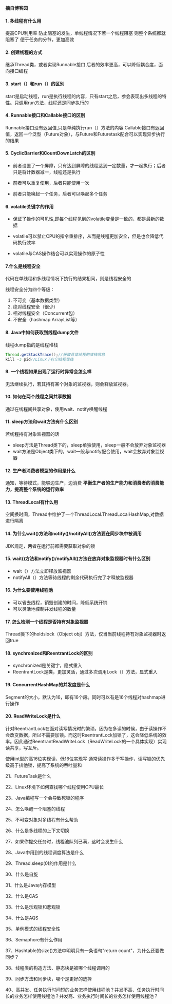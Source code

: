 ****摘自博客园****

#### 1.	多线程有什么用

提高CPU利用率
防止阻塞的发生，单线程情况下若一个线程阻塞 则整个系统都就阻塞了
便于任务的分节，更加高效

#### 2.	创建线程的方式

继承Thread类，或者实现Runnable接口
后者的效率更高，可以降低耦合度，面向接口编程

#### 3.	start（）和run（）的区别

start是启动线程，run是执行线程的内容，只有start之后，参会表现出多线程的特性。只调用run方法，线程还是同步执行的

#### 4.	Runnable接口和Callable接口的区别

Runnable接口没有返回值,只是单纯执行run（）方法的内容
Callable接口有返回值，返回一个泛型（Future对象），与Future和Futuretask配合可以实现异步执行的结果

#### 5.	CyclicBarrier和CountDownLatch的区别

*	前者设置了一个屏障，只有达到屏障的线程达到一定数量，才一起执行；后者只是将计数器减一，线程还是执行

*	前者可以重复使用，后者只能使用一次

*	前者只能唤起一个任务，后者可以唤起多个任务

#### 6.	volatile关键字的作用

*	保证了操作的可见性,即每个线程见到的volatile变量是一致的，都是最新的数据

*	volatile可以禁止CPU的指令重排序，从而是线程更加安全，但是也会降低代码执行效率

*	volatile与CAS操作结合可以实现操作的原子性

#### 7.什么是线程安全

代码在单线程和多线程情况下执行的结果相同，则是线程安全的

线程安全分为四个等级：

1.	不可变（基本数据类型）
2.	绝对线程安全（很少）
3.	相对线程安全（Concurrent包）
4.	不安全（hashmap ArrayList等）

#### 8.	Java中如何获取到线程dump文件

线程dump指的是线程堆栈

~~~java
Thread.getStackTrace();//获取具体线程的堆栈信息
kill -3 pid//Linux下打印线程堆栈
~~~

#### 9.	一个线程如果出现了运行时异常会怎么样

无法继续执行，若其持有某个对象的监视器，则会释放监视器。

#### 10. 如何在两个线程之间共享数据

通过在线程间共享对象，使用wait、notify唤醒线程

#### 11. sleep方法和wait方法有什么区别

若线程持有对象监视器的话

*	sleep方法是Thread类下的，sleep单独使用，sleep一般不会放弃对象监视器
*	wait方法是Object类下的，wait一般与notify配合使用，wait会放弃对象监视器

#### 12. 生产者消费者模型的作用是什么

通知，等待模式，能够边生产，边消费
**平衡生产者的生产能力和消费者的消费能力，提高整个系统的运行效率**

#### 13. ThreadLocal有什么用

空间换时间，Thread中维护了一个ThreadLocal.ThreadLocalHashMap,对数据进行隔离

#### 14. 为什么wait()方法和notify()/notifyAll()方法要在同步块中被调用

JDK规定，两者在运行前都需要获取对象的锁

#### 15. wait()方法和notify()/notifyAll()方法在放弃对象监视器时有什么区别

*	wait（）方法立即释放监视器
*	notifyAll（）方法等待线程的剩余代码执行完了才释放监视器

#### 16. 为什么要使用线程池

*	可以省去线程，销毁创建的时间，降低系统开销
*	可以灵活地控制并发线程的数量

#### 17. 怎么检测一个线程是否持有对象监视器

Thread类下的holdslock（Object obj）方法，仅当当前线程持有对象监视器时返回true

#### 18. synchronized和ReentrantLock的区别

*	synchronized是关键字，隐式重入
*	ReentrantLock是类，更加灵活，通过多次调用Lock（）方法，显式重入

#### 19. ConcurrentHashMap的并发度是什么

Segment的大小，默认为16，即有16个段。同时可以有是16个线程对hashmap进行操作

#### 20. ReadWriteLock是什么

针对ReentrantLock在面对读写情况时的繁琐，因为在多读的时候，由于读操作不会改变数据，所以不需要加锁。而这时ReentrantLock加锁了，这会降低系统的效率。因此通过ReentrantReadWriteLock（ReadWriteLock的一个具体实现）实现读共享，写互斥。

使用int型的高16位实现读，低16位实现写
通常读操作多于写操作，读写锁的优先级高于排他锁，提高了系统的吞吐量和

21、FutureTask是什么


22、Linux环境下如何查找哪个线程使用CPU最长

23、Java编程写一个会导致死锁的程序

24、怎么唤醒一个阻塞的线程

25、不可变对象对多线程有什么帮助

26、什么是多线程的上下文切换

27、如果你提交任务时，线程池队列已满，这时会发生什么


28、Java中用到的线程调度算法是什么


29、Thread.sleep(0)的作用是什么


30、什么是自旋


31、什么是Java内存模型


32、什么是CAS

33、什么是乐观锁和悲观锁


34、什么是AQS

35、单例模式的线程安全性

36、Semaphore有什么作用

37、Hashtable的size()方法中明明只有一条语句"return count"，为什么还要做同步？


38、线程类的构造方法、静态块是被哪个线程调用的

39、同步方法和同步块，哪个是更好的选择

40、高并发、任务执行时间短的业务怎样使用线程池？并发不高、任务执行时间长的业务怎样使用线程池？并发高、业务执行时间长的业务怎样使用线程池？

